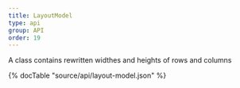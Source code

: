 ```yaml
---
title: LayoutModel
type: api
group: API
order: 19
---
```

A class contains rewritten widthes and heights of rows and columns

{% docTable "source/api/layout-model.json" %}


